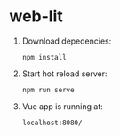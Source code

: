 # web-lit

1. Download depedencies:

    `npm install`
1. Start hot reload server:

    `npm run serve`
2. Vue app is running at:

    `localhost:8080/`